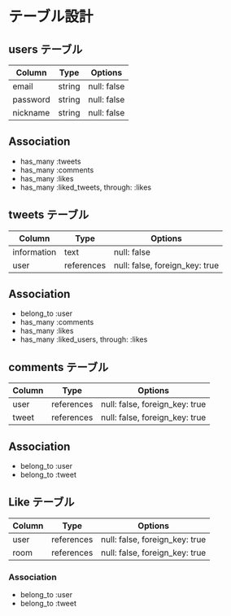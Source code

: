 # テーブル設計

## users テーブル

| Column           | Type   | Options     |
| ---------------- | ------ | ----------- |
| email            | string | null: false |
| password         | string | null: false |
| nickname         | string | null: false |

## Association

- has_many :tweets
- has_many :comments
- has_many :likes
- has_many :liked_tweets, through: :likes


## tweets テーブル

| Column            | Type       | Options                        |
| ----------------- | ---------- | ------------------------------ |
| information       | text       | null: false                    |
| user              | references | null: false, foreign_key: true |


## Association
- belong_to :user
- has_many :comments
- has_many :likes
- has_many :liked_users, through: :likes


## comments テーブル

| Column         | Type       | Options                        |
| -------------- | ---------- | ------------------------------ |
| user           | references | null: false, foreign_key: true |
| tweet          | references | null: false, foreign_key: true |

## Association

- belong_to :user
- belong_to :tweet


## Like テーブル

| Column         | Type       | Options                        |
| -------------- | ---------- | ------------------------------ |
| user           | references | null: false, foreign_key: true |
| room           | references | null: false, foreign_key: true |
### Association

- belong_to :user
- belong_to :tweet

